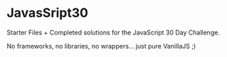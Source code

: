 # JavasSript30

Starter Files + Completed solutions for the JavaScript 30 Day Challenge.

No frameworks, no libraries, no wrappers... just pure VanillaJS ;)
